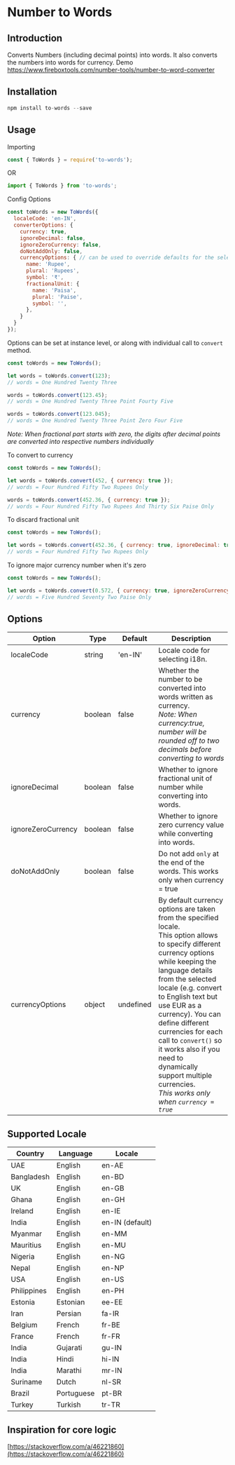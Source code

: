 # Number to Words

## Introduction

Converts Numbers (including decimal points) into words. It also converts the numbers into words for currency.
Demo https://www.fireboxtools.com/number-tools/number-to-word-converter

## Installation

```js
npm install to-words --save
```

## Usage

Importing
```js
const { ToWords } = require('to-words');
```
OR
```js
import { ToWords } from 'to-words';
```

Config Options
```js
const toWords = new ToWords({
  localeCode: 'en-IN',
  converterOptions: {
    currency: true,
    ignoreDecimal: false,
    ignoreZeroCurrency: false,
    doNotAddOnly: false,
    currencyOptions: { // can be used to override defaults for the selected locale
      name: 'Rupee',
      plural: 'Rupees',
      symbol: '₹',
      fractionalUnit: {
        name: 'Paisa',
        plural: 'Paise',
        symbol: '',
      },
    }
  }
});
```
Options can be set at instance level, or along with individual call to `convert` method.

```js
const toWords = new ToWords();

let words = toWords.convert(123);
// words = One Hundred Twenty Three

words = toWords.convert(123.45);
// words = One Hundred Twenty Three Point Fourty Five

words = toWords.convert(123.045);
// words = One Hundred Twenty Three Point Zero Four Five
```
*Note: When fractional part starts with zero, the digits after decimal points are converted into respective numbers individually*


To convert to currency

```js
const toWords = new ToWords();

let words = toWords.convert(452, { currency: true });
// words = Four Hundred Fifty Two Rupees Only

words = toWords.convert(452.36, { currency: true });
// words = Four Hundred Fifty Two Rupees And Thirty Six Paise Only

```

To discard fractional unit

```js
const toWords = new ToWords();

let words = toWords.convert(452.36, { currency: true, ignoreDecimal: true });
// words = Four Hundred Fifty Two Rupees Only
```

To ignore major currency number when it's zero

```js
const toWords = new ToWords();

let words = toWords.convert(0.572, { currency: true, ignoreZeroCurrency: true });
// words = Five Hundred Seventy Two Paise Only
```


## Options
| Option  | Type | Default | Description |
| ------------- | ------------- | ------------- | ------------- |
| localeCode | string | 'en-IN' | Locale code for selecting i18n. |
| currency | boolean | false | Whether the number to be converted into words written as currency.<br/>*Note: When currency:true, number will be rounded off to two decimals before converting to words* |
| ignoreDecimal | boolean | false | Whether to ignore fractional unit of number while converting into words. |
| ignoreZeroCurrency | boolean | false | Whether to ignore zero currency value while converting into words. |
| doNotAddOnly | boolean | false | Do not add `only` at the end of the words. This works only when currency = true |
| currencyOptions | object | undefined | By default currency options are taken from the specified locale.<br/>This option allows to specify different currency options while keeping the language details from the selected locale (e.g. convert to English text but use EUR as a currency). You can define different currencies for each call to `convert()` so it works also if you need to dynamically support multiple currencies.<br/>*This works only when `currency = true`* |

## Supported Locale
| Country     | Language   | Locale          |
|-------------|------------|-----------------|
| UAE         | English    | en-AE           |
| Bangladesh  | English    | en-BD           |
| UK          | English    | en-GB           |
| Ghana       | English    | en-GH           |
| Ireland     | English    | en-IE           |
| India       | English    | en-IN (default) |
| Myanmar     | English    | en-MM           |
| Mauritius   | English    | en-MU           |
| Nigeria     | English    | en-NG           |
| Nepal       | English    | en-NP           |
| USA         | English    | en-US           |
| Philippines | English    | en-PH           |
| Estonia     | Estonian   | ee-EE           |
| Iran        | Persian    | fa-IR           |
| Belgium     | French     | fr-BE           |
| France      | French     | fr-FR           |
| India       | Gujarati   | gu-IN           |
| India       | Hindi      | hi-IN           |
| India       | Marathi    | mr-IN           |
| Suriname    | Dutch      | nl-SR           |
| Brazil      | Portuguese | pt-BR           |
| Turkey      | Turkish    | tr-TR           |


## Inspiration for core logic
[https://stackoverflow.com/a/46221860](https://stackoverflow.com/a/46221860)
